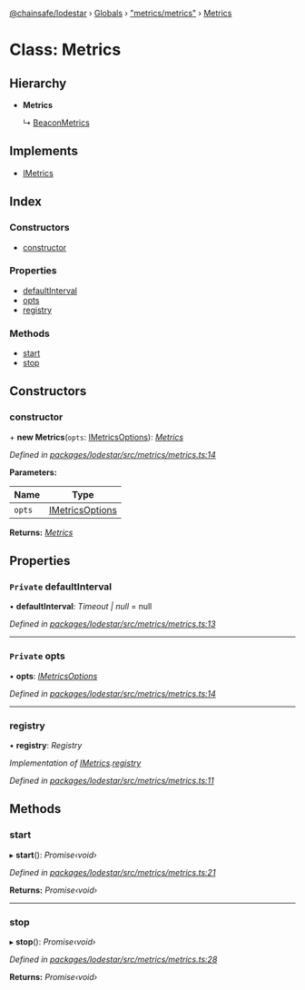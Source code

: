 [@chainsafe/lodestar](../README.md) › [Globals](../globals.md) › ["metrics/metrics"](../modules/_metrics_metrics_.md) › [Metrics](_metrics_metrics_.metrics.md)

# Class: Metrics

## Hierarchy

* **Metrics**

  ↳ [BeaconMetrics](_metrics_beacon_.beaconmetrics.md)

## Implements

* [IMetrics](../interfaces/_metrics_interface_.imetrics.md)

## Index

### Constructors

* [constructor](_metrics_metrics_.metrics.md#constructor)

### Properties

* [defaultInterval](_metrics_metrics_.metrics.md#private-defaultinterval)
* [opts](_metrics_metrics_.metrics.md#private-opts)
* [registry](_metrics_metrics_.metrics.md#registry)

### Methods

* [start](_metrics_metrics_.metrics.md#start)
* [stop](_metrics_metrics_.metrics.md#stop)

## Constructors

###  constructor

\+ **new Metrics**(`opts`: [IMetricsOptions](../interfaces/_metrics_options_.imetricsoptions.md)): *[Metrics](_metrics_metrics_.metrics.md)*

*Defined in [packages/lodestar/src/metrics/metrics.ts:14](https://github.com/ChainSafe/lodestar/blob/c806550/packages/lodestar/src/metrics/metrics.ts#L14)*

**Parameters:**

Name | Type |
------ | ------ |
`opts` | [IMetricsOptions](../interfaces/_metrics_options_.imetricsoptions.md) |

**Returns:** *[Metrics](_metrics_metrics_.metrics.md)*

## Properties

### `Private` defaultInterval

• **defaultInterval**: *Timeout | null* = null

*Defined in [packages/lodestar/src/metrics/metrics.ts:13](https://github.com/ChainSafe/lodestar/blob/c806550/packages/lodestar/src/metrics/metrics.ts#L13)*

___

### `Private` opts

• **opts**: *[IMetricsOptions](../interfaces/_metrics_options_.imetricsoptions.md)*

*Defined in [packages/lodestar/src/metrics/metrics.ts:14](https://github.com/ChainSafe/lodestar/blob/c806550/packages/lodestar/src/metrics/metrics.ts#L14)*

___

###  registry

• **registry**: *Registry*

*Implementation of [IMetrics](../interfaces/_metrics_interface_.imetrics.md).[registry](../interfaces/_metrics_interface_.imetrics.md#registry)*

*Defined in [packages/lodestar/src/metrics/metrics.ts:11](https://github.com/ChainSafe/lodestar/blob/c806550/packages/lodestar/src/metrics/metrics.ts#L11)*

## Methods

###  start

▸ **start**(): *Promise‹void›*

*Defined in [packages/lodestar/src/metrics/metrics.ts:21](https://github.com/ChainSafe/lodestar/blob/c806550/packages/lodestar/src/metrics/metrics.ts#L21)*

**Returns:** *Promise‹void›*

___

###  stop

▸ **stop**(): *Promise‹void›*

*Defined in [packages/lodestar/src/metrics/metrics.ts:28](https://github.com/ChainSafe/lodestar/blob/c806550/packages/lodestar/src/metrics/metrics.ts#L28)*

**Returns:** *Promise‹void›*
